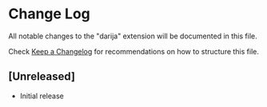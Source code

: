 # Change Log

All notable changes to the "darija" extension will be documented in this file.

Check [Keep a Changelog](http://keepachangelog.com/) for recommendations on how to structure this file.

## [Unreleased]

- Initial release